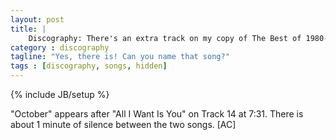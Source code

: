 ```yaml
---
layout: post
title: |
    Discography: There's an extra track on my copy of The Best of 1980-1990?
category : discography
tagline: "Yes, there is! Can you name that song?"
tags : [discography, songs, hidden]
---
```

{% include JB/setup %}

"October" appears after "All I Want Is You" on Track 14 at 7:31. There is about 1 minute of silence between the two songs. [AC]